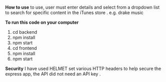 **How to use**
to use, user must enter details and select from a dropdown list to search  for specific content in the iTunes store .
e.g. drake  music


**To run this code on your computer**
1. cd backend
2. npm install
3. npm start
4. cd frontend
5. npm install
6. npm start

**Security**
I have used HELMET set various HTTP headers to help secure the express app, the API did not need an API key .

